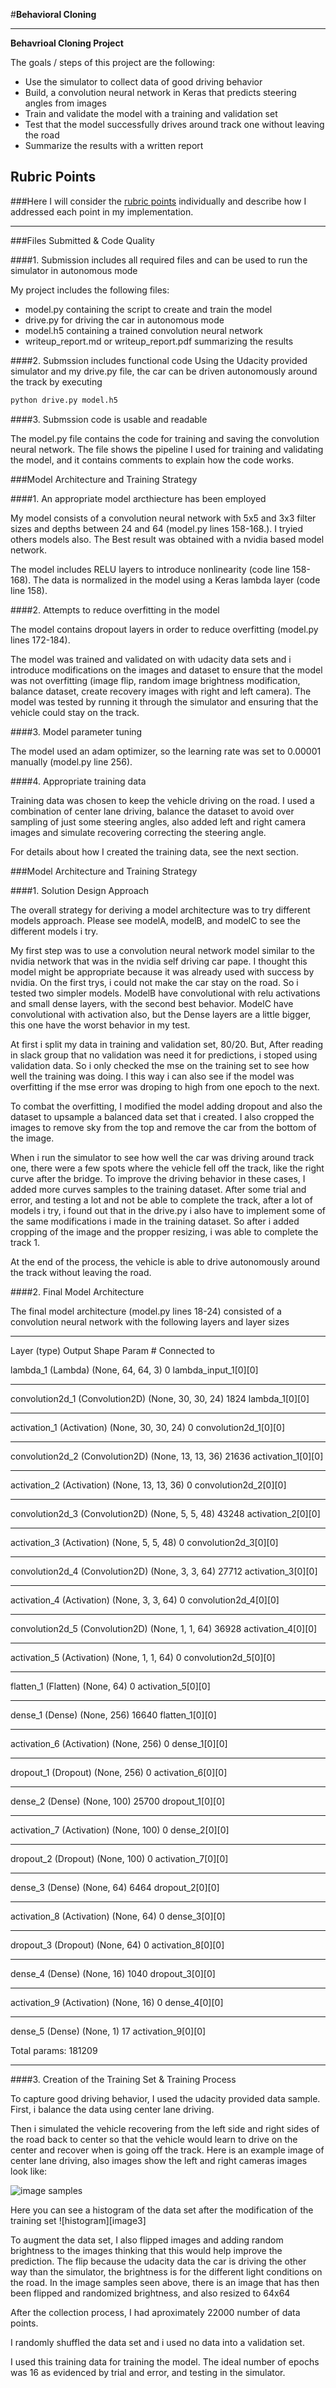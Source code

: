 #**Behavioral Cloning** 

---

**Behavrioal Cloning Project**

The goals / steps of this project are the following:
* Use the simulator to collect data of good driving behavior
* Build, a convolution neural network in Keras that predicts steering angles from images
* Train and validate the model with a training and validation set
* Test that the model successfully drives around track one without leaving the road
* Summarize the results with a written report


[//]: # (Image References)

[histogram]: ./images/histo1.jpg
[samples]: ./images/samples.jpg

## Rubric Points
###Here I will consider the [rubric points](https://review.udacity.com/#!/rubrics/432/view) individually and describe how I addressed each point in my implementation.  

---
###Files Submitted & Code Quality

####1. Submission includes all required files and can be used to run the simulator in autonomous mode

My project includes the following files:
* model.py containing the script to create and train the model
* drive.py for driving the car in autonomous mode
* model.h5 containing a trained convolution neural network 
* writeup_report.md or writeup_report.pdf summarizing the results

####2. Submssion includes functional code
Using the Udacity provided simulator and my drive.py file, the car can be driven autonomously around the track by executing 
```sh
python drive.py model.h5
```

####3. Submssion code is usable and readable

The model.py file contains the code for training and saving the convolution neural network. The file shows the pipeline I used for training and validating the model, and it contains comments to explain how the code works.

###Model Architecture and Training Strategy

####1. An appropriate model arcthiecture has been employed

My model consists of a convolution neural network with 5x5 and 3x3 filter sizes and depths between 24 and 64 (model.py lines 158-168.). I tryied others models also. The Best result was obtained with a nvidia based model network.

The model includes RELU layers to introduce nonlinearity (code line 158-168). 
The data is normalized in the model using a Keras lambda layer (code line 158). 

####2. Attempts to reduce overfitting in the model

The model contains dropout layers in order to reduce overfitting (model.py lines 172-184). 

The model was trained and validated on with udacity data sets and i introduce modifications on the images and dataset to ensure that the model was not overfitting (image flip, random image brightness modification, balance dataset, create recovery images with right and left camera). The model was tested by running it through the simulator and ensuring that the vehicle could stay on the track.

####3. Model parameter tuning

The model used an adam optimizer, so the learning rate was set to 0.00001 manually (model.py line 256).

####4. Appropriate training data

Training data was chosen to keep the vehicle driving on the road. I used a combination of center lane driving, balance the dataset to avoid over sampling of just some steering angles, also added left and right camera images and simulate recovering correcting the steering angle.

For details about how I created the training data, see the next section. 

###Model Architecture and Training Strategy

####1. Solution Design Approach

The overall strategy for deriving a model architecture was to try different models approach. Please see modelA, modelB, and modelC to see the different models i try.

My first step was to use a convolution neural network model similar to the nvidia network that was in the nvidia self driving car pape.  I thought this model might be appropriate because it was already used with success by nvidia. On the first trys, i could not make the car stay on the road. So i tested two simpler models. ModelB have convolutional with relu activations and small dense layers, with the second best behavior. ModelC have convolutional with activation also, but the Dense layers are a little bigger, this one have the worst behavior in my test.

At first i split my data in training and validation set, 80/20. But, After reading in slack group that no validation was need it for predictions, i stoped using validation data. So i only checked the mse on the training set to see how well the training was doing. I this way i can also see if the model was overfitting if the mse error was droping to high from one epoch to the next.

To combat the overfitting, I modified the model adding dropout and also the dataset to upsample a balanced data set that i created. I also cropped the images to remove sky from the top and remove the car from the bottom of the image.

When i run the simulator to see how well the car was driving around track one, there were a few spots where the vehicle fell off the track, like the right curve after the bridge. To improve the driving behavior in these cases, I added more curves samples to the training dataset. After some trial and error, and testing a lot and not be able to complete the track, after a lot of models i try, i found out that in the drive.py i also have to implement some of the same modifications i made in the training dataset. So after i added cropping of the image and the propper resizing, i was able to complete the track 1.

At the end of the process, the vehicle is able to drive autonomously around the track without leaving the road.

####2. Final Model Architecture

The final model architecture (model.py lines 18-24) consisted of a convolution neural network with the following layers and layer sizes 

____________________________________________________________________________________________________
Layer (type)                     Output Shape          Param #     Connected to                     


lambda_1 (Lambda)                (None, 64, 64, 3)     0           lambda_input_1[0][0]             
____________________________________________________________________________________________________
convolution2d_1 (Convolution2D)  (None, 30, 30, 24)    1824        lambda_1[0][0]                   
____________________________________________________________________________________________________
activation_1 (Activation)        (None, 30, 30, 24)    0           convolution2d_1[0][0]            
____________________________________________________________________________________________________
convolution2d_2 (Convolution2D)  (None, 13, 13, 36)    21636       activation_1[0][0]               
____________________________________________________________________________________________________
activation_2 (Activation)        (None, 13, 13, 36)    0           convolution2d_2[0][0]            
____________________________________________________________________________________________________
convolution2d_3 (Convolution2D)  (None, 5, 5, 48)      43248       activation_2[0][0]               
____________________________________________________________________________________________________
activation_3 (Activation)        (None, 5, 5, 48)      0           convolution2d_3[0][0]            
____________________________________________________________________________________________________
convolution2d_4 (Convolution2D)  (None, 3, 3, 64)      27712       activation_3[0][0]               
____________________________________________________________________________________________________
activation_4 (Activation)        (None, 3, 3, 64)      0           convolution2d_4[0][0]            
____________________________________________________________________________________________________
convolution2d_5 (Convolution2D)  (None, 1, 1, 64)      36928       activation_4[0][0]               
____________________________________________________________________________________________________
activation_5 (Activation)        (None, 1, 1, 64)      0           convolution2d_5[0][0]            
____________________________________________________________________________________________________
flatten_1 (Flatten)              (None, 64)            0           activation_5[0][0]               
____________________________________________________________________________________________________
dense_1 (Dense)                  (None, 256)           16640       flatten_1[0][0]                  
____________________________________________________________________________________________________
activation_6 (Activation)        (None, 256)           0           dense_1[0][0]                    
____________________________________________________________________________________________________
dropout_1 (Dropout)              (None, 256)           0           activation_6[0][0]               
____________________________________________________________________________________________________
dense_2 (Dense)                  (None, 100)           25700       dropout_1[0][0]                  
____________________________________________________________________________________________________
activation_7 (Activation)        (None, 100)           0           dense_2[0][0]                    
____________________________________________________________________________________________________
dropout_2 (Dropout)              (None, 100)           0           activation_7[0][0]               
____________________________________________________________________________________________________
dense_3 (Dense)                  (None, 64)            6464        dropout_2[0][0]                  
____________________________________________________________________________________________________
activation_8 (Activation)        (None, 64)            0           dense_3[0][0]                    
____________________________________________________________________________________________________
dropout_3 (Dropout)              (None, 64)            0           activation_8[0][0]               
____________________________________________________________________________________________________
dense_4 (Dense)                  (None, 16)            1040        dropout_3[0][0]                  
____________________________________________________________________________________________________
activation_9 (Activation)        (None, 16)            0           dense_4[0][0]                    
____________________________________________________________________________________________________
dense_5 (Dense)                  (None, 1)             17          activation_9[0][0]               

Total params: 181209
____________________________________________________________________________________________________



####3. Creation of the Training Set & Training Process

To capture good driving behavior, I used the udacity provided data sample. First, i balance the data using center lane driving. 

Then i simulated the vehicle recovering from the left side and right sides of the road back to center so that the vehicle would learn to drive on the center and recover when is going off the track. Here is an example image of center lane driving, also images show the left and right cameras images look like:

![image samples][samples]

Here you can see a histogram of the data set after the modification of the training set
![histogram][image3]

To augment the data set, I also flipped images and adding random brightness to the images thinking that this would help improve the prediction. The flip because the udacity data the car is driving the other way than the simulator, the brightness is for the different light conditions on the road.  In the image samples seen above, there is an image that has then been flipped and randomized brightness, and also resized to 64x64

After the collection process, I had aproximately 22000 number of data points.

I randomly shuffled the data set and i used no data into a validation set. 

I used this training data for training the model. The ideal number of epochs was 16 as evidenced by trial and error, and testing in the simulator.

